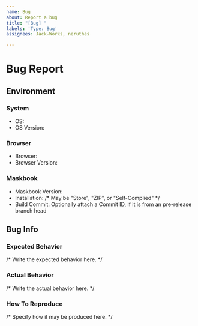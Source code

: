 ```yaml
---
name: Bug
about: Report a bug
title: "[Bug] "
labels: 'Type: Bug'
assignees: Jack-Works, neruthes

---
```


# Bug Report

## Environment

### System

- OS:
- OS Version:

### Browser

- Browser:
- Browser Version:

### Maskbook

- Maskbook Version:
- Installation: /* May be "Store", "ZIP", or "Self-Complied" */
- Build Commit: Optionally attach a Commit ID, if it is from an pre-release branch head

## Bug Info

### Expected Behavior

/* Write the expected behavior here. */

### Actual Behavior

/* Write the actual behavior here. */

### How To Reproduce

/* Specify how it may be produced here. */
